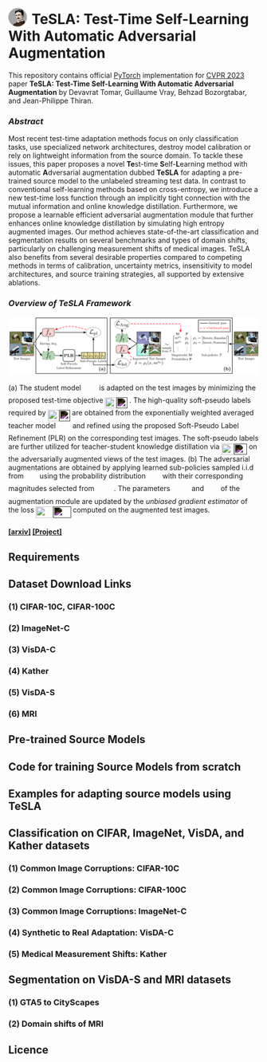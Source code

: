 # <img src="website/tesla.gif" width="40" height="40" style="vertical-align: bottom"/> <b>TeSLA: Test-Time Self-Learning With Automatic Adversarial Augmentation</b>

This repository contains official [PyTorch](https://pytorch.org/) implementation for [CVPR 2023](https://cvpr2023.thecvf.com/) paper **TeSLA: Test-Time Self-Learning With Automatic Adversarial Augmentation** by Devavrat Tomar, Guillaume Vray, Behzad Bozorgtabar, and Jean-Philippe Thiran.

### *Abstract*
Most recent test-time adaptation methods focus on only classification tasks, use specialized network architectures, destroy model calibration or rely on lightweight information from the source domain. To tackle these issues, this paper proposes a novel **Te**st-time **S**elf-**L**earning method with automatic **A**dversarial augmentation dubbed **TeSLA** for adapting a pre-trained source model to the unlabeled streaming test data. In contrast to conventional self-learning methods based on cross-entropy, we introduce a new test-time loss function through an implicitly tight connection with the mutual information and online knowledge distillation. Furthermore, we propose a learnable efficient adversarial augmentation module that further enhances online knowledge distillation by simulating high entropy augmented images. Our method achieves state-of-the-art classification and segmentation results on several benchmarks and types of domain shifts, particularly on challenging measurement shifts of medical images. TeSLA also benefits from several desirable properties compared to competing methods in terms of calibration, uncertainty metrics, insensitivity to model architectures, and source training strategies, all supported by extensive ablations.

### *Overview of TeSLA Framework*
<img src="website/tesla_overview.svg">

(a) The student model <img src="website/svgs/deb18c89b908abf80bef809cbdcbae2d.svg#gh-light-mode-only" align=middle width=14.252356799999989pt height=22.831056599999986pt/><img src="website/svgs/deb18c89b908abf80bef809cbdcbae2d.svg#gh-dark-mode-only" align=middle width=14.252356799999989pt height=22.831056599999986pt style="filter:invert(100%)"/> is adapted on the test images by minimizing the proposed test-time objective <img src="website/svgs/a8c95121d37068acdbc35e9975f50c86.svg#gh-light-mode-only" align=middle width=22.31974139999999pt height=22.465723500000017pt/><img src="website/svgs/a8c95121d37068acdbc35e9975f50c86.svg#gh-dark-mode-only" align=middle width=22.31974139999999pt height=22.465723500000017pt style="filter:invert(100%)"/>  . The high-quality soft-pseudo labels required by <img src="website/svgs/a8c95121d37068acdbc35e9975f50c86.svg#gh-light-mode-only" align=middle width=22.31974139999999pt height=22.465723500000017pt/><img src="website/svgs/a8c95121d37068acdbc35e9975f50c86.svg#gh-dark-mode-only" align=middle width=22.31974139999999pt height=22.465723500000017pt style="filter:invert(100%)"/> are obtained from the exponentially weighted averaged teacher model <img src="website/svgs/5c7704963fa9ece758ae7def4b308098.svg#gh-light-mode-only" align=middle width=13.01377934999999pt height=22.831056599999986pt/><img src="website/svgs/5c7704963fa9ece758ae7def4b308098.svg#gh-dark-mode-only" align=middle width=13.01377934999999pt height=22.831056599999986pt style="filter:invert(100%)"/> and refined using the proposed Soft-Pseudo Label Refinement (PLR) on the corresponding test images. The soft-pseudo labels are further utilized for teacher-student knowledge distillation via <img src="website/svgs/9ca5d7ed36b5da46a0cde6b76ae0a92a.svg#gh-light-mode-only" align=middle width=25.50469679999999pt height=22.465723500000017pt/><img src="website/svgs/9ca5d7ed36b5da46a0cde6b76ae0a92a.svg#gh-dark-mode-only" align=middle width=25.50469679999999pt height=22.465723500000017pt style="filter:invert(100%)"/> on the adversarially augmented views of the test images. (b) The adversarial augmentations are obtained by applying learned sub-policies sampled i.i.d from <img src="website/svgs/865a2c771b7419b8742c1a4a04cc5584.svg#gh-light-mode-only" align=middle width=10.045686749999991pt height=22.648391699999998pt/> <img src="website/svgs/865a2c771b7419b8742c1a4a04cc5584.svg#gh-dark-mode-only" align=middle width=10.045686749999991pt height=22.648391699999998pt style="filter:invert(100%)"/> using the probability distribution <img src="website/svgs/df5a289587a2f0247a5b97c1e8ac58ca.svg#gh-light-mode-only" align=middle width=12.83677559999999pt height=22.465723500000017pt/><img src="website/svgs/df5a289587a2f0247a5b97c1e8ac58ca.svg#gh-dark-mode-only" align=middle width=12.83677559999999pt height=22.465723500000017pt style="filter:invert(100%)"/>  with their corresponding magnitudes selected from <img src="website/svgs/fb97d38bcc19230b0acd442e17db879c.svg#gh-light-mode-only" align=middle width=17.73973739999999pt height=22.465723500000017pt/><img src="website/svgs/fb97d38bcc19230b0acd442e17db879c.svg#gh-dark-mode-only" align=middle width=17.73973739999999pt height=22.465723500000017pt/ style="filter:invert(100%)">. The parameters <img src="website/svgs/fb97d38bcc19230b0acd442e17db879c.svg#gh-light-mode-only" align=middle width=17.73973739999999pt height=22.465723500000017pt/><img src="website/svgs/fb97d38bcc19230b0acd442e17db879c.svg#gh-dark-mode-only" align=middle width=17.73973739999999pt height=22.465723500000017pt style="filter:invert(100%)"/> and <img src="website/svgs/df5a289587a2f0247a5b97c1e8ac58ca.svg#gh-light-mode-only" align=middle width=12.83677559999999pt height=22.465723500000017pt/><img src="website/svgs/df5a289587a2f0247a5b97c1e8ac58ca.svg#gh-dark-mode-only" align=middle width=12.83677559999999pt height=22.465723500000017pt style="filter:invert(100%)"/> of the augmentation module are updated by the *unbiased gradient estimator* of the loss <img src="website/svgs/10b6ebc26c060d3fcbcc764955f8476f.svg#gh-light-mode-only" align=middle width=35.03099654999999pt height=22.465723500000017pt/><img src="website/svgs/10b6ebc26c060d3fcbcc764955f8476f.svg#gh-dark-mode-only" align=middle width=35.03099654999999pt height=22.465723500000017pt style="filter:invert(100%)"/> computed on the augmented test images.

#### [[arxiv]](https://arxiv.org/abs/xxxxxx) [[Project]](https://behzadbozorgtabar.com/TeSLA.html)

## **Requirements**

## **Dataset Download Links**
### (1) CIFAR-10C, CIFAR-100C
### (2) ImageNet-C
### (3) VisDA-C
### (4) Kather
### (5) VisDA-S
### (6) MRI


## **Pre-trained Source Models**

## **Code for training Source Models from scratch**

## **Examples for adapting source models using TeSLA**

## Classification on CIFAR, ImageNet, VisDA, and Kather datasets

### (1) Common Image Corruptions: CIFAR-10C
### (2) Common Image Corruptions: CIFAR-100C
### (3) Common Image Corruptions: ImageNet-C
### (4) Synthetic to Real Adaptation: VisDA-C
### (5) Medical Measurement Shifts: Kather


## Segmentation  on VisDA-S and MRI datasets

### (1) GTA5 to CityScapes
### (2) Domain shifts of MRI

## **Licence**